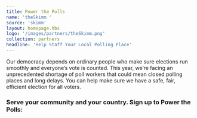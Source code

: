 ```yaml
---
title: Power the Polls
name: 'theSkimm '
source: 'skimm'
layout: homepage.hbs
logo: '/images/partners/theSkimm.png'
collection: partners
headline: 'Help Staff Your Local Polling Place'
---
```


Our democracy depends on ordinary people who make sure elections run smoothly and everyone’s vote is counted. This year, we’re facing an unprecedented shortage of poll workers that could mean closed polling places and long delays. You can help make sure we have a safe, fair, efficient election for all voters.

### Serve your community and your country. Sign up to Power the Polls:
